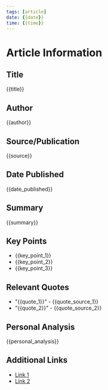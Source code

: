 ```yaml
---
tags: [article]
date: {{date}}
time: {{time}}
---
```


# Article Information

## Title
{{title}}

## Author
{{author}}

## Source/Publication
{{source}}

## Date Published
{{date_published}}

## Summary
{{summary}}

## Key Points
- {{key_point_1}}
- {{key_point_2}}
- {{key_point_3}}

## Relevant Quotes
- "{{quote_1}}" - {{quote_source_1}}
- "{{quote_2}}" - {{quote_source_2}}

## Personal Analysis
{{personal_analysis}}

## Additional Links
- [Link 1]({{link1_url}})
- [Link 2]({{link2_url}})